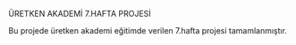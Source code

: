 ÜRETKEN AKADEMİ 7.HAFTA PROJESİ

Bu projede üretken akademi eğitimde verilen 7.hafta projesi tamamlanmıştır.